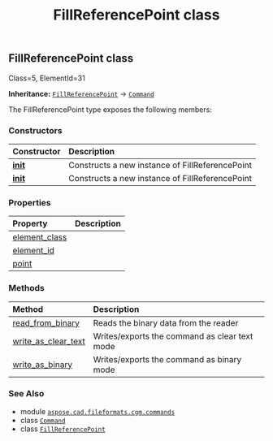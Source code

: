 ﻿---
title: FillReferencePoint class
second_title: Aspose.CAD for Python via .NET API References
description: 
type: docs
weight: 830
url: /python-net/aspose.cad.fileformats.cgm.commands/fillreferencepoint/
is_root: false
---

## FillReferencePoint class

Class=5, ElementId=31



**Inheritance:** [`FillReferencePoint`](/cad/python-net/aspose.cad.fileformats.cgm.commands/fillreferencepoint) → 
[`Command`](/cad/python-net/aspose.cad.fileformats.cgm.commands/command)



The FillReferencePoint type exposes the following members:

### Constructors
| Constructor | Description |
| :- | :- |
| [__init__](/cad/python-net/aspose.cad.fileformats.cgm.commands/fillreferencepoint/__init__/#aspose.cad.fileformats.cgm.CgmFile) | Constructs a new instance of FillReferencePoint |
| [__init__](/cad/python-net/aspose.cad.fileformats.cgm.commands/fillreferencepoint/__init__/#aspose.cad.fileformats.cgm.CgmFile-aspose.cad.fileformats.cgm.classes.CgmPoint) | Constructs a new instance of FillReferencePoint |


### Properties
| Property | Description |
| :- | :- |
| [element_class](/cad/python-net/aspose.cad.fileformats.cgm.commands/fillreferencepoint/element_class) |  |
| [element_id](/cad/python-net/aspose.cad.fileformats.cgm.commands/fillreferencepoint/element_id) |  |
| [point](/cad/python-net/aspose.cad.fileformats.cgm.commands/fillreferencepoint/point) |  |


### Methods
| Method | Description |
| :- | :- |
| [read_from_binary](/cad/python-net/aspose.cad.fileformats.cgm.commands/fillreferencepoint/read_from_binary/#aspose.cad.fileformats.cgm.IBinaryReader) | Reads the binary data from the reader |
| [write_as_clear_text](/cad/python-net/aspose.cad.fileformats.cgm.commands/fillreferencepoint/write_as_clear_text/#aspose.cad.fileformats.cgm.IClearTextWriter) | Writes/exports the command as clear text mode |
| [write_as_binary](/cad/python-net/aspose.cad.fileformats.cgm.commands/fillreferencepoint/write_as_binary/#aspose.cad.fileformats.cgm.IBinaryWriter) | Writes/exports the command as binary mode |



### See Also
* module [`aspose.cad.fileformats.cgm.commands`](..)
* class [`Command`](/cad/python-net/aspose.cad.fileformats.cgm.commands/command)
* class [`FillReferencePoint`](/cad/python-net/aspose.cad.fileformats.cgm.commands/fillreferencepoint)
